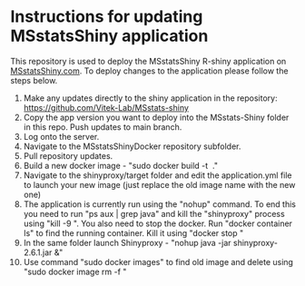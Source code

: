 
# Instructions for updating MSstatsShiny application

This repository is used to deploy the MSstatsShiny R-shiny application on 
[MSstatsShiny.com](www.MSstatsShiny.com). To deploy changes to the application 
please follow the steps below.

1. Make any updates directly to the shiny application in the repository: https://github.com/Vitek-Lab/MSstats-shiny
2. Copy the app version you want to deploy into the MSstats-Shiny folder in this repo. Push updates to main branch.
3. Log onto the server.
4. Navigate to the MSstatsShinyDocker repository subfolder.
5. Pull repository updates.
6. Build a new docker image - "sudo docker build -t <image name> ."
7. Navigate to the shinyproxy/target folder and edit the application.yml file to launch your new image (just replace the old image name with the new one)
8. The application is currently run using the "nohup" command. To end this you need to run "ps aux | grep java" and kill the "shinyproxy" process using "kill -9 <id>". You also need to stop the docker. Run "docker container ls" to find the running container. Kill it using "docker stop <id>"
9. In the same folder launch Shinyproxy - "nohup java -jar shinyproxy-2.6.1.jar &"
10. Use command "sudo docker images" to find old image and delete using "sudo docker image rm -f <old id>"